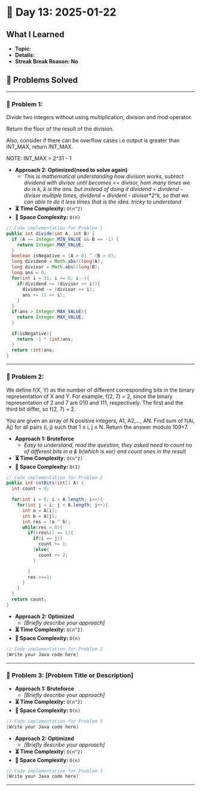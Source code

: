 
# 📅 Day 13: 2025-01-22

## What I Learned
- **Topic:**
- **Details:**
- **Streak Break Reason: No**

## 🚀 Problems Solved

---

### 🧩 Problem 1: 
Divide two integers without using multiplication, division and mod operator.

Return the floor of the result of the division.

Also, consider if there can be overflow cases i.e output is greater than INT_MAX, return INT_MAX.

NOTE: INT_MAX = 2^31 - 1

- **Approach 2: Optimized(need to solve again)**
  - *This is mathematical understanding how division works, subract dividend with divisor until becomes <= divisor, hom many times we do is k, k is the ans. but instead of doing it dividend = dividend - divisor multiple times, dividend = divident - divisor\*2^k, so that we can able to do it less times that is the idea. tricky to understand*
- **⏳ Time Complexity:** `O(n^2)`
- **💾 Space Complexity:** `O(n)`

```java
// Code implementation for Problem 1
public int divide(int A, int B) {
  if (A == Integer.MIN_VALUE && B == -1) {
    return Integer.MAX_VALUE;
  }
  boolean isNegative = (A > 0) ^ (B > 0);
  long dividend = Math.abs((long)A);
  long divisor = Math.abs((long)B);
  long ans = 0;
  for(int i = 31; i >= 0; i--){
    if(dividend >= (divisor << i)){
      dividend -= (divisor << i);
      ans += (1 << i);
    }
  }
  if(ans > Integer.MAX_VALUE){
    return Integer.MAX_VALUE;
  }

  if(isNegative){
    return -1 * (int)ans;
  }
  return (int)ans;
}
```

---

### 🧩 Problem 2: 
We define f(X, Y) as the number of different corresponding bits in the binary representation of X and Y.
For example, f(2, 7) = 2, since the binary representation of 2 and 7 are 010 and 111, respectively. The first and the third bit differ, so f(2, 7) = 2.

You are given an array of N positive integers, A1, A2,..., AN. Find sum of f(Ai, Aj) for all pairs (i, j) such that 1 ≤ i, j ≤ N. Return the answer modulo 109+7.



- **Approach 1: Bruteforce**
  - *Easy to understand, read the question, they asked need to count no of different bits in a & b(which is xor) and count ones in the result*
- **⏳ Time Complexity:** `O(n^2)`
- **💾 Space Complexity:** `O(1)`

```java
// Code implementation for Problem 2
public int cntBits(int[] A) {
  int count = 0;

  for(int i = 0; i < A.length; i++){
    for(int j = i; j < A.length; j++){
      int a = A[i];
      int b = A[j];
      int res = (a ^ b);
      while(res > 0){
        if((res&1) == 1){
          if(i == j){
            count += 1;
          }else{
            count += 2;
          }

        }
        res >>=1;
      }
    }
  }
  return count;
}
```

- **Approach 2: Optimized**
  - *[Briefly describe your approach]*
- **⏳ Time Complexity:** `O(n^2)`
- **💾 Space Complexity:** `O(n)`

```java
// Code implementation for Problem 2
[Write your Java code here]
```

---

### 🧩 Problem 3: [Problem Title or Description]
- **Approach 1: Bruteforce**
  - *[Briefly describe your approach]*
- **⏳ Time Complexity:** `O(n^2)`
- **💾 Space Complexity:** `O(n)`

```java
// Code implementation for Problem 3
[Write your Java code here]
```

- **Approach 2: Optimized**
  - *[Briefly describe your approach]*
- **⏳ Time Complexity:** `O(n^2)`
- **💾 Space Complexity:** `O(n)`

```java
// Code implementation for Problem 3
[Write your Java code here]
```

---

